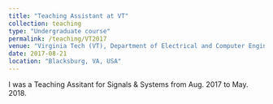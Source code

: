 ```yaml
---
title: "Teaching Assistant at VT"
collection: teaching
type: "Undergraduate course"
permalink: /teaching/VT2017
venue: "Virginia Tech (VT), Department of Electrical and Computer Engineering"
date: 2017-08-21
location: "Blacksburg, VA, USA"
---
```


I was a Teaching Assitant for Signals & Systems from Aug. 2017 to May. 2018. 
